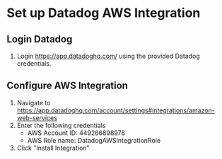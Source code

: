 # Set up Datadog AWS Integration

## Login Datadog

1. Login https://app.datadoghq.com/ using the provided Datadog credentials.

## Configure AWS Integration

1. Navigate to https://app.datadoghq.com/account/settings#integrations/amazon-web-services
1. Enter the following credentials
   - AWS Account ID: 449266898978
   - AWS Role name: DatadogAWSIntegrationRole
1. Click "Install Integration"
